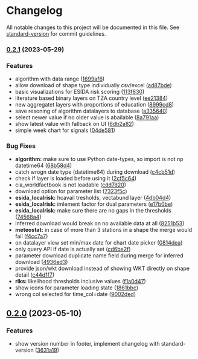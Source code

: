 # Changelog

All notable changes to this project will be documented in this file. See [standard-version](https://github.com/conventional-changelog/standard-version) for commit guidelines.

### [0.2.1](https://github.com/MARS-Group-HAW/esida-db/compare/v0.2.0...v0.2.1) (2023-05-29)


### Features

* algorithm with data range ([1699af6](https://github.com/MARS-Group-HAW/esida-db/commit/1699af60c7865cc042e20655ad1b63c907f6e482))
* allow download of shape type individually csv/excel ([ad87bde](https://github.com/MARS-Group-HAW/esida-db/commit/ad87bde28853d74e402f5c16ccafad8677015f19))
* basic visualizations for ESIDA risk scoring ([113f830](https://github.com/MARS-Group-HAW/esida-db/commit/113f830b2699762bc7cc737e7bbb9fd39d8dd0e8))
* literature based binary layers on TZA country level ([ee21384](https://github.com/MARS-Group-HAW/esida-db/commit/ee2138490b720c176650017bfe941bbd705aa62a))
* new aggregatet layers with proportions of education ([8999cd8](https://github.com/MARS-Group-HAW/esida-db/commit/8999cd868186fe2c7c065dbf34aec11f98b374bb))
* save resoning of algorithm datalayers to database ([a335640](https://github.com/MARS-Group-HAW/esida-db/commit/a33564082aee645a8ed82428b289ad51a38e7c13))
* select newer value if no older value is abailable ([8a791aa](https://github.com/MARS-Group-HAW/esida-db/commit/8a791aa19f062dcce4b7d6cd2ee837bc91a5c86c))
* show latest value with fallback on UI ([6db2a82](https://github.com/MARS-Group-HAW/esida-db/commit/6db2a82584a3f8ab305842c06f9044170bb90b29))
* simple week chart for signals ([04de581](https://github.com/MARS-Group-HAW/esida-db/commit/04de581c4bb40b73f55da424767c91155b7662cf))


### Bug Fixes

* **algorithm:** make sure to use Python date-types, so import is not np datetime64 ([68b58d4](https://github.com/MARS-Group-HAW/esida-db/commit/68b58d4b92e43cb53d42a567a77d4d0f77b14c61))
* catch wrogn date type (datetime64) during download ([c4cb51d](https://github.com/MARS-Group-HAW/esida-db/commit/c4cb51d386cc635a9c0283ddc0c67a45af8a42a6))
* check if layer is loaded before using it ([2cf5c64](https://github.com/MARS-Group-HAW/esida-db/commit/2cf5c64ef1470d41764c024bdf2a9b405804643a))
* cia_worldfactbook is not loadable ([cdd7d20](https://github.com/MARS-Group-HAW/esida-db/commit/cdd7d2067a577fe4060bd8ebe6c8c7ce30cb11cf))
* download option for parameter list ([7323f5c](https://github.com/MARS-Group-HAW/esida-db/commit/7323f5c145b87c8c489f950bf35854067ad1e3d4))
* **esida_localrisk:** hcavail tresholds, vectabund layer ([4db04d4](https://github.com/MARS-Group-HAW/esida-db/commit/4db04d4c71ef98e12363c452bc3e26558574e6ba))
* **esida_localrisk:** imlement factor for dual parameters ([e17b0be](https://github.com/MARS-Group-HAW/esida-db/commit/e17b0bec92b4bc74a57b493d4384d080589ac4b2))
* **esida_localrisk:** make sure there are no gaps in the thresholds ([74568a4](https://github.com/MARS-Group-HAW/esida-db/commit/74568a44c79e2fe59d935bb369afe70ca561e3c6))
* inferred download would break on no available data at all ([8251b53](https://github.com/MARS-Group-HAW/esida-db/commit/8251b53df24fe29abd5422832d64bbe4cd30ab1a))
* **meteostat:** in case of more than 3 stations in a shape the merge would fail ([f4cc7a7](https://github.com/MARS-Group-HAW/esida-db/commit/f4cc7a764d997d1a1d7c6d7c3ffe3be90fa206a3))
* on datalayer view set min/max date for chart date picker ([0814dea](https://github.com/MARS-Group-HAW/esida-db/commit/0814deacc77fe8f9c2553ce56ded3ab392857c91))
* only query API if date is actually set ([cd6be2f](https://github.com/MARS-Group-HAW/esida-db/commit/cd6be2f3f085507d189b1f268924508b76c27da6))
* parameter download duplicate name field during merge for inferred download ([4936ed3](https://github.com/MARS-Group-HAW/esida-db/commit/4936ed3d4afc8fcc84ef78cbbab376f0a863ac7a))
* provide json/wkt download instead of showing WKT directly on shape detail ([c44d1f7](https://github.com/MARS-Group-HAW/esida-db/commit/c44d1f7cf389ff87b16c77c6d49fbb99cb1a3d97))
* **riks:** likelihood thresholds inclusive values ([f1a0d47](https://github.com/MARS-Group-HAW/esida-db/commit/f1a0d470ddcdd41e333b1f1ab247179534ca636a))
* show icons for parameter loading state ([1861bbc](https://github.com/MARS-Group-HAW/esida-db/commit/1861bbc0d5ef9cf419fb8ef526e24ce2505fd978))
* wrong col selected for time_col=date ([9002ded](https://github.com/MARS-Group-HAW/esida-db/commit/9002ded430b240cdb9ed06e73ea2105b21d384cc))

## [0.2.0](https://github.com/MARS-Group-HAW/esida-db/compare/v0.1.0...v0.2.0) (2023-05-10)


### Features

* show version number in footer, implement changelog with standard-version ([3631a19](https://github.com/MARS-Group-HAW/esida-db/commit/3631a19dff164957031ffea30c03a1b7267cca2a))
